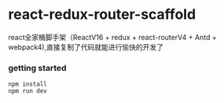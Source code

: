 # react-redux-router-scaffold
react全家桶脚手架（ReactV16 + redux + react-routerV4 + Antd + webpack4),直接复制了代码就能进行愉快的开发了


### getting started
```
npm install
npm run dev
```
